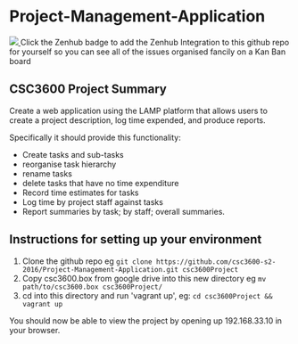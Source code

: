 # Project-Management-Application


<a href="https://zenhub.com">
  <img src="https://raw.githubusercontent.com/ZenHubIO/support/master/zenhub-badge.png">
</a>
Click the Zenhub badge to add the Zenhub Integration to this github repo for yourself so you can see all of the issues organised fancily on a Kan Ban board

CSC3600 Project Summary
-----------------------
Create a web application using the LAMP platform that allows users to create a project description, log time expended, and produce reports.

Specifically it should provide this functionality:
* Create tasks and sub-tasks
* reorganise task hierarchy
* rename tasks
* delete tasks that have no time expenditure
* Record time estimates for tasks
* Log time by project staff against tasks
* Report summaries by task; by staff; overall summaries.

Instructions for setting up your environment
--------------------------------------------
1. Clone the github repo eg `git clone https://github.com/csc3600-s2-2016/Project-Management-Application.git csc3600Project`
2. Copy csc3600.box from google drive into this new directory eg `mv path/to/csc3600.box csc3600Project/`
3. cd into this directory and run 'vagrant up', eg: `cd csc3600Project && vagrant up`


You should now be able to view the project by opening up 192.168.33.10 in your browser.
